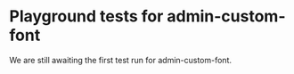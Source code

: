 # Playground tests for admin-custom-font
We are still awaiting the first test run for admin-custom-font.
